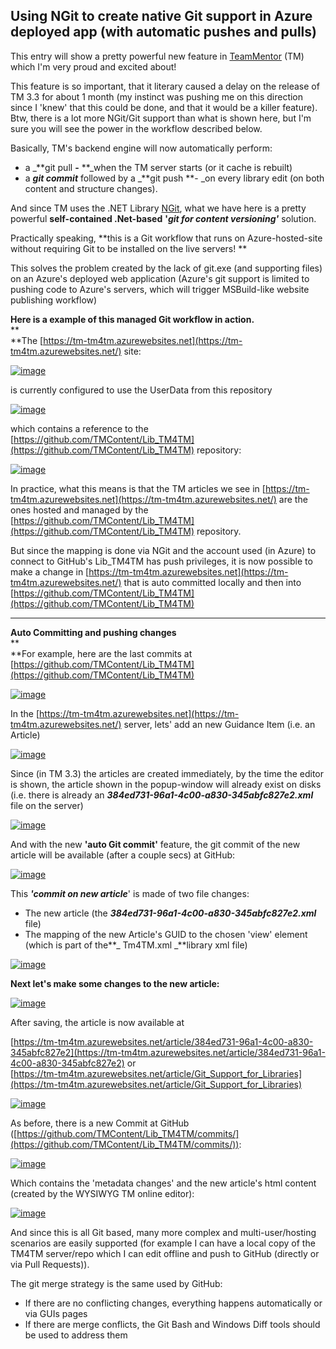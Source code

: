 ## Using NGit to create native Git support in Azure deployed app (with automatic pushes and pulls)

This entry will show a pretty powerful new feature in [TeamMentor](http://teammentor.net/) (TM) which I'm very proud and excited about!

This feature is so important, that it literary caused a delay on the release of TM 3.3 for about 1 month (my instinct was pushing me on this direction since I 'knew' that this could be done, and that it would be a killer feature). Btw, there is a lot more NGit/Git support than what is shown here, but I'm sure you will see the power in the workflow described below.

Basically, TM's backend engine will now automatically perform:

  * a _**git pull  **-** **_when the TM server starts (or it cache is rebuilt) 
  * a **_git commit_** followed by a _**git push **- _on every library edit (on both content and structure changes).

  


And since TM uses the .NET Library [NGit](http://blog.diniscruz.com/search/label/NGit), what we have here is a pretty powerful **self-contained .Net-based** **'_git for content versioning'_** solution.

Practically speaking, **this is a Git workflow that runs on Azure-hosted-site without requiring Git to be installed on the live servers! **

This solves the problem created by the lack of git.exe (and supporting files) on an Azure's deployed web application (Azure's git support is limited to pushing code to Azure's servers, which will trigger  MSBuild-like website publishing workflow)

**Here is a example of this managed Git workflow in action.**  
**  
**The [https://tm-tm4tm.azurewebsites.net](https://tm-tm4tm.azurewebsites.net/) site:

[![image](images/image_thumb_25255B2_25255D1.png)](http://lh3.ggpht.com/-R7va5uLkp3o/UVZJy3tBFPI/AAAAAAAAAp4/QKP8I7XfTJY/s1600-h/image%25255B8%25255D.png)

is currently configured to use the UserData from this repository

[![image](images/image_thumb_25255B3_25255D1.png)](http://lh4.ggpht.com/-hD8mn4Doqck/UVZJ0Z9os_I/AAAAAAAAAqI/PQ0BdUj-AEE/s1600-h/image%25255B11%25255D.png)

which contains a reference to the [https://github.com/TMContent/Lib_TM4TM](https://github.com/TMContent/Lib_TM4TM) repository:

[![image](images/image_thumb_25255B4_25255D1.png)](http://lh6.ggpht.com/-IsKfPsttqq4/UVZJ1V8GROI/AAAAAAAAAqY/-cLt7a4_BD4/s1600-h/image%25255B14%25255D.png)

In practice, what this means is that the TM articles we see in [https://tm-tm4tm.azurewebsites.net](https://tm-tm4tm.azurewebsites.net/) are the ones hosted and managed  by the [https://github.com/TMContent/Lib_TM4TM](https://github.com/TMContent/Lib_TM4TM) repository.

But since the mapping is done via NGit and the account used (in Azure) to connect to GitHub's Lib_TM4TM has push privileges, it is now possible to make a change in [https://tm-tm4tm.azurewebsites.net](https://tm-tm4tm.azurewebsites.net/) that is auto committed locally and then into [https://github.com/TMContent/Lib_TM4TM](https://github.com/TMContent/Lib_TM4TM)

****  
**Auto Committing and pushing changes**  
**  
**For example, here are the last commits at [https://github.com/TMContent/Lib_TM4TM](https://github.com/TMContent/Lib_TM4TM)

[![image](images/image_thumb_25255B5_25255D1.png)](http://lh4.ggpht.com/-JYSHHDRuXXY/UVZJ2a-cyaI/AAAAAAAAAqo/qjAE-oxXyt4/s1600-h/image%25255B17%25255D.png)

In the [https://tm-tm4tm.azurewebsites.net](https://tm-tm4tm.azurewebsites.net/) server, lets' add an new Guidance Item (i.e. an Article)

[![image](images/image_thumb_25255B6_25255D1.png)](http://lh3.ggpht.com/-ui1TIvHDvEM/UVZJ3gLy1UI/AAAAAAAAAq4/aQpfSlaYm9s/s1600-h/image%25255B20%25255D.png)

Since (in TM 3.3) the articles are created immediately, by the time the editor is shown, the article shown in the popup-window will already exist on disks (i.e. there is already an **_384ed731-96a1-4c00-a830-345abfc827e2.xml_** file on the server)

[![image](images/image_thumb_25255B7_25255D1.png)](http://lh3.ggpht.com/-3aIrqrthutw/UVZJ46h16yI/AAAAAAAAArI/bFnDE-2rmP4/s1600-h/image%25255B23%25255D.png)

And with the new **'auto Git commit'** feature, the git commit of the new article will be available (after a couple secs) at GitHub:

[![image](images/image_thumb_25255B8_25255D1.png)](http://lh4.ggpht.com/-pG8F-6Fx0Zw/UVZJ59kGDcI/AAAAAAAAArY/wmntGzjab2w/s1600-h/image%25255B26%25255D.png)

This **_'commit on new article_**' is made of two file changes:  


  * The new article (the **_384ed731-96a1-4c00-a830-345abfc827e2.xml_** file)
  * The mapping of the new Article's GUID to the chosen 'view' element (which is part of the**_ Tm4TM.xml _**library xml file)

[![image](images/image_thumb_25255B12_25255D1.png)](http://lh4.ggpht.com/-CC5BmAaNNeM/UVZJ63bSBOI/AAAAAAAAAro/b_1A5jyvWOw/s1600-h/image%25255B38%25255D.png)

**Next let's make some changes to the new article:**

[![image](images/image_thumb_25255B9_25255D1.png)](http://lh6.ggpht.com/-AGVe3KMBBFM/UVZJ8L6blpI/AAAAAAAAAr4/egDwCN368k0/s1600-h/image%25255B29%25255D.png)

After saving, the article is now available at

[https://tm-tm4tm.azurewebsites.net/article/384ed731-96a1-4c00-a830-345abfc827e2](https://tm-tm4tm.azurewebsites.net/article/384ed731-96a1-4c00-a830-345abfc827e2) or   
[https://tm-tm4tm.azurewebsites.net/article/Git_Support_for_Libraries](https://tm-tm4tm.azurewebsites.net/article/Git_Support_for_Libraries)

[![image](images/image_thumb_25255B10_25255D1.png)](http://lh3.ggpht.com/-7V2lYmmqPkE/UVZJ9Q7H2hI/AAAAAAAAAsI/AWgk28DhrhI/s1600-h/image%25255B32%25255D.png)

As before, there is a new Commit at GitHub ([https://github.com/TMContent/Lib_TM4TM/commits/](https://github.com/TMContent/Lib_TM4TM/commits/)):

[![image](images/image_thumb_25255B14_25255D1.png)](http://lh5.ggpht.com/-5BLF2vX-E4M/UVZJ-tf0HkI/AAAAAAAAAsY/pnBzHUJbkBI/s1600-h/image%25255B44%25255D.png)

Which contains the 'metadata changes' and the new article's html content (created by the WYSIWYG TM online editor):

[![image](images/image_thumb_25255B15_25255D1.png)](http://lh5.ggpht.com/-mE84h5FUkJE/UVZJ_oQ0W_I/AAAAAAAAAso/mIshjDFPhTY/s1600-h/image%25255B47%25255D.png)

And since this is all Git based, many more complex and multi-user/hosting scenarios are easily supported (for example I can have a local copy of the TM4TM server/repo which I can edit offline and push to GitHub (directly or via Pull Requests)).

The git merge strategy is the same used by GitHub:

  * If there are no conflicting changes, everything happens automatically or via GUIs pages
  * If there are merge conflicts, the Git Bash and Windows Diff tools should be used to address them
